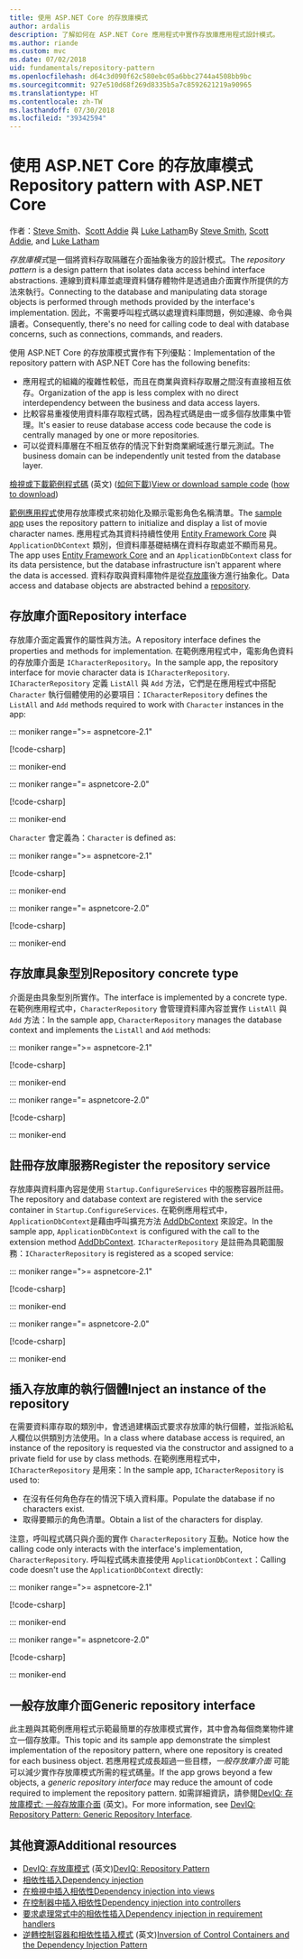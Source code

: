 ```yaml
---
title: 使用 ASP.NET Core 的存放庫模式
author: ardalis
description: 了解如何在 ASP.NET Core 應用程式中實作存放庫應用程式設計模式。
ms.author: riande
ms.custom: mvc
ms.date: 07/02/2018
uid: fundamentals/repository-pattern
ms.openlocfilehash: d64c3d090f62c580ebc05a6bbc2744a4508bb9bc
ms.sourcegitcommit: 927e510d68f269d8335b5a7c8592621219a90965
ms.translationtype: HT
ms.contentlocale: zh-TW
ms.lasthandoff: 07/30/2018
ms.locfileid: "39342594"
---
```

# <a name="repository-pattern-with-aspnet-core"></a><span data-ttu-id="b6fe8-103">使用 ASP.NET Core 的存放庫模式</span><span class="sxs-lookup"><span data-stu-id="b6fe8-103">Repository pattern with ASP.NET Core</span></span>

<span data-ttu-id="b6fe8-104">作者：[Steve Smith](https://ardalis.com/)、[Scott Addie](https://scottaddie.com) 與 [Luke Latham](https://github.com/guardrex)</span><span class="sxs-lookup"><span data-stu-id="b6fe8-104">By [Steve Smith](https://ardalis.com/), [Scott Addie](https://scottaddie.com), and [Luke Latham](https://github.com/guardrex)</span></span>

<span data-ttu-id="b6fe8-105">*存放庫模式*是一個將資料存取隔離在介面抽象後方的設計模式。</span><span class="sxs-lookup"><span data-stu-id="b6fe8-105">The *repository pattern* is a design pattern that isolates data access behind interface abstractions.</span></span> <span data-ttu-id="b6fe8-106">連線到資料庫並處理資料儲存體物件是透過由介面實作所提供的方法來執行。</span><span class="sxs-lookup"><span data-stu-id="b6fe8-106">Connecting to the database and manipulating data storage objects is performed through methods provided by the interface's implementation.</span></span> <span data-ttu-id="b6fe8-107">因此，不需要呼叫程式碼以處理資料庫問題，例如連線、命令與讀者。</span><span class="sxs-lookup"><span data-stu-id="b6fe8-107">Consequently, there's no need for calling code to deal with database concerns, such as connections, commands, and readers.</span></span>

<span data-ttu-id="b6fe8-108">使用 ASP.NET Core 的存放庫模式實作有下列優點：</span><span class="sxs-lookup"><span data-stu-id="b6fe8-108">Implementation of the repository pattern with ASP.NET Core has the following benefits:</span></span>

* <span data-ttu-id="b6fe8-109">應用程式的組織的複雜性較低，而且在商業與資料存取層之間沒有直接相互依存。</span><span class="sxs-lookup"><span data-stu-id="b6fe8-109">Organization of the app is less complex with no direct interdependency between the business and data access layers.</span></span>
* <span data-ttu-id="b6fe8-110">比較容易重複使用資料庫存取程式碼，因為程式碼是由一或多個存放庫集中管理。</span><span class="sxs-lookup"><span data-stu-id="b6fe8-110">It's easier to reuse database access code because the code is centrally managed by one or more repositories.</span></span>
* <span data-ttu-id="b6fe8-111">可以從資料庫層在不相互依存的情況下針對商業網域進行單元測試。</span><span class="sxs-lookup"><span data-stu-id="b6fe8-111">The business domain can be independently unit tested from the database layer.</span></span>

<span data-ttu-id="b6fe8-112">[檢視或下載範例程式碼](https://github.com/aspnet/Docs/tree/master/aspnetcore/fundamentals/repository-pattern/samples) \(英文\) ([如何下載](xref:tutorials/index#how-to-download-a-sample))</span><span class="sxs-lookup"><span data-stu-id="b6fe8-112">[View or download sample code](https://github.com/aspnet/Docs/tree/master/aspnetcore/fundamentals/repository-pattern/samples) ([how to download](xref:tutorials/index#how-to-download-a-sample))</span></span>

<span data-ttu-id="b6fe8-113">[範例應用程式](https://github.com/aspnet/Docs/tree/master/aspnetcore/fundamentals/repository-pattern/samples)使用存放庫模式來初始化及顯示電影角色名稱清單。</span><span class="sxs-lookup"><span data-stu-id="b6fe8-113">The [sample app](https://github.com/aspnet/Docs/tree/master/aspnetcore/fundamentals/repository-pattern/samples) uses the repository pattern to initialize and display a list of movie character names.</span></span> <span data-ttu-id="b6fe8-114">應用程式為其資料持續性使用 [Entity Framework Core](/ef/core/) 與 `ApplicationDbContext` 類別，但資料庫基礎結構在資料存取處並不顯而易見。</span><span class="sxs-lookup"><span data-stu-id="b6fe8-114">The app uses [Entity Framework Core](/ef/core/) and an `ApplicationDbContext` class for its data persistence, but the database infrastructure isn't apparent where the data is accessed.</span></span> <span data-ttu-id="b6fe8-115">資料存取與資料庫物件是從[存放庫](https://martinfowler.com/eaaCatalog/repository.html)後方進行抽象化。</span><span class="sxs-lookup"><span data-stu-id="b6fe8-115">Data access and database objects are abstracted behind a [repository](https://martinfowler.com/eaaCatalog/repository.html).</span></span>

## <a name="repository-interface"></a><span data-ttu-id="b6fe8-116">存放庫介面</span><span class="sxs-lookup"><span data-stu-id="b6fe8-116">Repository interface</span></span>

<span data-ttu-id="b6fe8-117">存放庫介面定義實作的屬性與方法。</span><span class="sxs-lookup"><span data-stu-id="b6fe8-117">A repository interface defines the properties and methods for implementation.</span></span> <span data-ttu-id="b6fe8-118">在範例應用程式中，電影角色資料的存放庫介面是 `ICharacterRepository`。</span><span class="sxs-lookup"><span data-stu-id="b6fe8-118">In the sample app, the repository interface for movie character data is `ICharacterRepository`.</span></span> <span data-ttu-id="b6fe8-119">`ICharacterRepository` 定義 `ListAll` 與 `Add` 方法，它們是在應用程式中搭配 `Character` 執行個體使用的必要項目：</span><span class="sxs-lookup"><span data-stu-id="b6fe8-119">`ICharacterRepository` defines the `ListAll` and `Add` methods required to work with `Character` instances in the app:</span></span>

::: moniker range=">= aspnetcore-2.1"

[!code-csharp[](repository-pattern/samples/2.x/RepositoryPatternSample/Interfaces/ICharacterRepository.cs?name=snippet1)]

::: moniker-end

::: moniker range="= aspnetcore-2.0"

[!code-csharp[](repository-pattern/samples/1.x/RepositoryPatternSample/Interfaces/ICharacterRepository.cs?name=snippet1)]

::: moniker-end

<span data-ttu-id="b6fe8-120">`Character` 會定義為：</span><span class="sxs-lookup"><span data-stu-id="b6fe8-120">`Character` is defined as:</span></span>

::: moniker range=">= aspnetcore-2.1"

[!code-csharp[](repository-pattern/samples/2.x/RepositoryPatternSample/Models/Character.cs?name=snippet1)]

::: moniker-end

::: moniker range="= aspnetcore-2.0"

[!code-csharp[](repository-pattern/samples/1.x/RepositoryPatternSample/Models/Character.cs?name=snippet1)]

::: moniker-end

## <a name="repository-concrete-type"></a><span data-ttu-id="b6fe8-121">存放庫具象型別</span><span class="sxs-lookup"><span data-stu-id="b6fe8-121">Repository concrete type</span></span>

<span data-ttu-id="b6fe8-122">介面是由具象型別所實作。</span><span class="sxs-lookup"><span data-stu-id="b6fe8-122">The interface is implemented by a concrete type.</span></span> <span data-ttu-id="b6fe8-123">在範例應用程式中，`CharacterRepository` 會管理資料庫內容並實作 `ListAll` 與 `Add` 方法：</span><span class="sxs-lookup"><span data-stu-id="b6fe8-123">In the sample app, `CharacterRepository` manages the database context and implements the `ListAll` and `Add` methods:</span></span>

::: moniker range=">= aspnetcore-2.1"

[!code-csharp[](repository-pattern/samples/2.x/RepositoryPatternSample/Models/CharacterRepository.cs?name=snippet1)]

::: moniker-end

::: moniker range="= aspnetcore-2.0"

[!code-csharp[](repository-pattern/samples/1.x/RepositoryPatternSample/Models/CharacterRepository.cs?name=snippet1)]

::: moniker-end

## <a name="register-the-repository-service"></a><span data-ttu-id="b6fe8-124">註冊存放庫服務</span><span class="sxs-lookup"><span data-stu-id="b6fe8-124">Register the repository service</span></span>

<span data-ttu-id="b6fe8-125">存放庫與資料庫內容是使用 `Startup.ConfigureServices` 中的服務容器所註冊。</span><span class="sxs-lookup"><span data-stu-id="b6fe8-125">The repository and database context are registered with the service container in `Startup.ConfigureServices`.</span></span> <span data-ttu-id="b6fe8-126">在範例應用程式中，`ApplicationDbContext`是藉由呼叫擴充方法 [AddDbContext](/dotnet/api/microsoft.extensions.dependencyinjection.entityframeworkservicecollectionextensions.adddbcontext) 來設定。</span><span class="sxs-lookup"><span data-stu-id="b6fe8-126">In the sample app, `ApplicationDbContext` is configured with the call to the extension method [AddDbContext](/dotnet/api/microsoft.extensions.dependencyinjection.entityframeworkservicecollectionextensions.adddbcontext).</span></span> <span data-ttu-id="b6fe8-127">`ICharacterRepository` 是註冊為具範圍服務：</span><span class="sxs-lookup"><span data-stu-id="b6fe8-127">`ICharacterRepository` is registered as a scoped service:</span></span>

::: moniker range=">= aspnetcore-2.1"

[!code-csharp[](repository-pattern/samples/2.x/RepositoryPatternSample/Startup.cs?name=snippet1&highlight=4-6,18)]

::: moniker-end

::: moniker range="= aspnetcore-2.0"

[!code-csharp[](repository-pattern/samples/1.x/RepositoryPatternSample/Startup.cs?name=snippet1&highlight=4-6,12)]

::: moniker-end

## <a name="inject-an-instance-of-the-repository"></a><span data-ttu-id="b6fe8-128">插入存放庫的執行個體</span><span class="sxs-lookup"><span data-stu-id="b6fe8-128">Inject an instance of the repository</span></span>

<span data-ttu-id="b6fe8-129">在需要資料庫存取的類別中，會透過建構函式要求存放庫的執行個體，並指派給私人欄位以供類別方法使用。</span><span class="sxs-lookup"><span data-stu-id="b6fe8-129">In a class where database access is required, an instance of the repository is requested via the constructor and assigned to a private field for use by class methods.</span></span> <span data-ttu-id="b6fe8-130">在範例應用程式中，`ICharacterRepository` 是用來：</span><span class="sxs-lookup"><span data-stu-id="b6fe8-130">In the sample app, `ICharacterRepository` is used to:</span></span>

* <span data-ttu-id="b6fe8-131">在沒有任何角色存在的情況下填入資料庫。</span><span class="sxs-lookup"><span data-stu-id="b6fe8-131">Populate the database if no characters exist.</span></span>
* <span data-ttu-id="b6fe8-132">取得要顯示的角色清單。</span><span class="sxs-lookup"><span data-stu-id="b6fe8-132">Obtain a list of the characters for display.</span></span>

<span data-ttu-id="b6fe8-133">注意，呼叫程式碼只與介面的實作 `CharacterRepository` 互動。</span><span class="sxs-lookup"><span data-stu-id="b6fe8-133">Notice how the calling code only interacts with the interface's implementation, `CharacterRepository`.</span></span> <span data-ttu-id="b6fe8-134">呼叫程式碼未直接使用 `ApplicationDbContext`：</span><span class="sxs-lookup"><span data-stu-id="b6fe8-134">Calling code doesn't use the `ApplicationDbContext` directly:</span></span>

::: moniker range=">= aspnetcore-2.1"

[!code-csharp[](repository-pattern/samples/2.x/RepositoryPatternSample/Pages/Index.cshtml.cs?name=snippet1)]

::: moniker-end

::: moniker range="= aspnetcore-2.0"

[!code-csharp[](repository-pattern/samples/1.x/RepositoryPatternSample/Controllers/HomeController.cs?name=snippet1)]

::: moniker-end

## <a name="generic-repository-interface"></a><span data-ttu-id="b6fe8-135">一般存放庫介面</span><span class="sxs-lookup"><span data-stu-id="b6fe8-135">Generic repository interface</span></span>

<span data-ttu-id="b6fe8-136">此主題與其範例應用程式示範最簡單的存放庫模式實作，其中會為每個商業物件建立一個存放庫。</span><span class="sxs-lookup"><span data-stu-id="b6fe8-136">This topic and its sample app demonstrate the simplest implementation of the repository pattern, where one repository is created for each business object.</span></span> <span data-ttu-id="b6fe8-137">若應用程式成長超過一些目標，*一般存放庫介面* 可能可以減少實作存放庫模式所需的程式碼量。</span><span class="sxs-lookup"><span data-stu-id="b6fe8-137">If the app grows beyond a few objects, a *generic repository interface* may reduce the amount of code required to implement the repository pattern.</span></span> <span data-ttu-id="b6fe8-138">如需詳細資訊，請參閱[DevIQ: 存放庫模式: 一般存放庫介面](http://deviq.com/repository-pattern/) \(英文\)。</span><span class="sxs-lookup"><span data-stu-id="b6fe8-138">For more information, see [DevIQ: Repository Pattern: Generic Repository Interface](http://deviq.com/repository-pattern/).</span></span>

## <a name="additional-resources"></a><span data-ttu-id="b6fe8-139">其他資源</span><span class="sxs-lookup"><span data-stu-id="b6fe8-139">Additional resources</span></span>

* <span data-ttu-id="b6fe8-140">[DevIQ: 存放庫模式](https://deviq.com/repository-pattern/) \(英文\)</span><span class="sxs-lookup"><span data-stu-id="b6fe8-140">[DevIQ: Repository Pattern](https://deviq.com/repository-pattern/)</span></span>
* [<span data-ttu-id="b6fe8-141">相依性插入</span><span class="sxs-lookup"><span data-stu-id="b6fe8-141">Dependency injection</span></span>](xref:fundamentals/dependency-injection)
* [<span data-ttu-id="b6fe8-142">在檢視中插入相依性</span><span class="sxs-lookup"><span data-stu-id="b6fe8-142">Dependency injection into views</span></span>](xref:mvc/views/dependency-injection)
* [<span data-ttu-id="b6fe8-143">在控制器中插入相依性</span><span class="sxs-lookup"><span data-stu-id="b6fe8-143">Dependency injection into controllers</span></span>](xref:mvc/controllers/dependency-injection)
* [<span data-ttu-id="b6fe8-144">要求處理常式中的相依性插入</span><span class="sxs-lookup"><span data-stu-id="b6fe8-144">Dependency injection in requirement handlers</span></span>](xref:security/authorization/dependencyinjection)
* <span data-ttu-id="b6fe8-145">[逆轉控制容器和相依性插入模式](https://www.martinfowler.com/articles/injection.html) \(英文\)</span><span class="sxs-lookup"><span data-stu-id="b6fe8-145">[Inversion of Control Containers and the Dependency Injection Pattern](https://www.martinfowler.com/articles/injection.html)</span></span>
